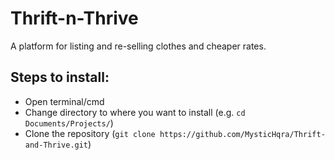 # Thrift-n-Thrive
A platform for listing and re-selling clothes and cheaper rates.

## Steps to install:
- Open terminal/cmd
- Change directory to where you want to install (e.g. `cd Documents/Projects/`)
- Clone the repository (`git clone https://github.com/MysticHqra/Thrift-and-Thrive.git`)